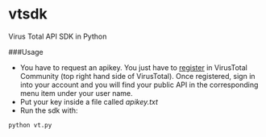 # vtsdk
Virus Total API SDK in Python

###Usage
- You have to request an apikey. You just have to [register](https://www.virustotal.com/en/#signup) in VirusTotal Community (top right hand side of VirusTotal). Once registered, sign in into your account and you will find your public API in the corresponding menu item under your user name.
- Put your key inside a file called *apikey.txt*
- Run the sdk with:
```
python vt.py
```
